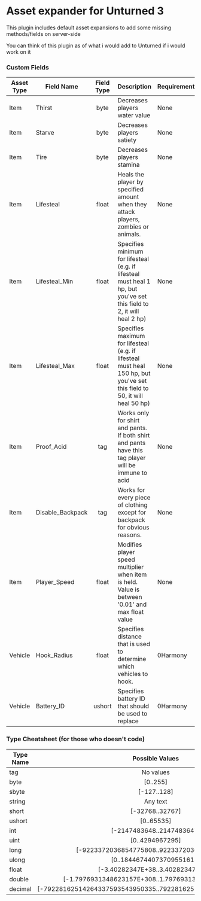 # Asset expander for Unturned 3

This plugin includes default asset expansions to add some missing methods/fields on server-side

You can think of this plugin as of what i would add to Unturned if i would work on it

### Custom Fields

Asset Type | Field Name | Field Type | Description | Requirement | Source
--- | --- | :-: | --- | --- | ---
Item | Thirst | byte | Decreases players water value | None | [Issue 1522 in Unturned 3.x Community](https://github.com/SmartlyDressedGames/Unturned-3.x-Community/issues/1522)
Item | Starve | byte | Decreases players satiety | None | [Issue 1522 in Unturned 3.x Community](https://github.com/SmartlyDressedGames/Unturned-3.x-Community/issues/1522)
Item | Tire | byte | Decreases players stamina | None | [Issue 1522 in Unturned 3.x Community](https://github.com/SmartlyDressedGames/Unturned-3.x-Community/issues/1522)
Item | Lifesteal | float | Heals the player by specified amount when they attack players, zombies or animals. | None | [Issue 1969 in Unturned 3.x Community](https://github.com/SmartlyDressedGames/Unturned-3.x-Community/issues/1969)
Item | Lifesteal_Min | float | Specifies minimum for lifesteal (e.g. if lifesteal must heal 1 hp, but you've set this field to 2, it will heal 2 hp) | None | [Issue 1969 in Unturned 3.x Community](https://github.com/SmartlyDressedGames/Unturned-3.x-Community/issues/1969)
Item | Lifesteal_Max | float | Specifies maximum for lifesteal (e.g. if lifesteal must heal 150 hp, but you've set this field to 50, it will heal 50 hp) | None | [Issue 1969 in Unturned 3.x Community](https://github.com/SmartlyDressedGames/Unturned-3.x-Community/issues/1969)
Item | Proof_Acid | tag | Works only for shirt and pants. If both shirt and pants have this tag player will be immune to acid | None | [Issue 1846 in Unturned 3.x Community](https://github.com/SmartlyDressedGames/Unturned-3.x-Community/issues/1846)
Item | Disable_Backpack | tag | Works for every piece of clothing except for backpack for obvious reasons. | None | [Dumfoozler](https://github.com/Dumfoozler)
Item | Player_Speed | float | Modifies player speed multiplier when item is held. Value is between '0.01' and max float value | None | [DerpyHoowes](https://github.com/DerpyHoowes)
Vehicle | Hook_Radius | float | Specifies distance that is used to determine which vehicles to hook. | 0Harmony | [Issue 1990 in Unturned 3.x Community](https://github.com/SmartlyDressedGames/Unturned-3.x-Community/issues/1990)
Vehicle | Battery_ID | ushort | Specifies battery ID that should be used to replace | 0Harmony | [Issue 2239 in Unturned 3.x Community](https://github.com/SmartlyDressedGames/Unturned-3.x-Community/issues/2239)

### Type Cheatsheet (for those who doesn't code)

Type Name | Possible Values
--- | :-:
tag | No values
byte | [0..255]
sbyte | [-127..128]
string | Any text
short | [-32768..32767]
ushort | [0..65535]
int | [-2147483648..2147483647]
uint | [0..4294967295]
long | [-9223372036854775808..9223372036854775807]
ulong | [0..18446744073709551615]
float | [-3.40282347E+38..3.40282347E+38]
double | [-1.7976931348623157E+308..1.7976931348623157E+308]
decimal | [-79228162514264337593543950335..79228162514264337593543950335]
